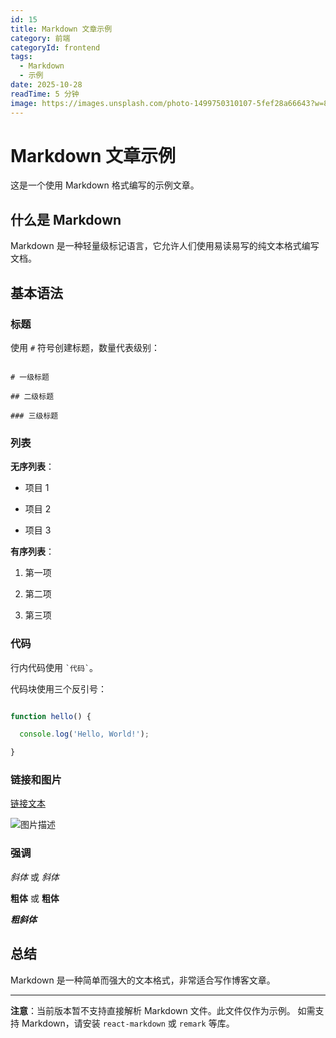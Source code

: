 ```yaml
---
id: 15
title: Markdown 文章示例
category: 前端
categoryId: frontend
tags: 
  - Markdown
  - 示例
date: 2025-10-28
readTime: 5 分钟
image: https://images.unsplash.com/photo-1499750310107-5fef28a66643?w=800&h=400&fit=crop
---
```


# Markdown 文章示例

这是一个使用 Markdown 格式编写的示例文章。

## 什么是 Markdown

Markdown 是一种轻量级标记语言，它允许人们使用易读易写的纯文本格式编写文档。

## 基本语法

### 标题

使用 `#` 符号创建标题，数量代表级别：

```

# 一级标题

## 二级标题

### 三级标题

```

### 列表

**无序列表**：

- 项目 1

- 项目 2

- 项目 3

**有序列表**：

1. 第一项

2. 第二项

3. 第三项

### 代码

行内代码使用 `` `代码` ``。

代码块使用三个反引号：

```javascript

function hello() {

  console.log('Hello, World!');

}

```

### 链接和图片

[链接文本](https://example.com)

![图片描述](https://example.com/image.jpg)

### 强调

*斜体* 或 _斜体_

**粗体** 或 __粗体__

***粗斜体***

## 总结

Markdown 是一种简单而强大的文本格式，非常适合写作博客文章。

---

**注意**：当前版本暂不支持直接解析 Markdown 文件。此文件仅作为示例。
如需支持 Markdown，请安装 `react-markdown` 或 `remark` 等库。



